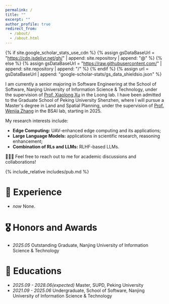 ```yaml
---
permalink: /
title: ""
excerpt: ""
author_profile: true
redirect_from: 
  - /about/
  - /about.html
---
```


{% if site.google_scholar_stats_use_cdn %}
{% assign gsDataBaseUrl = "https://cdn.jsdelivr.net/gh/" | append: site.repository | append: "@" %}
{% else %}
{% assign gsDataBaseUrl = "https://raw.githubusercontent.com/" | append: site.repository | append: "/" %}
{% endif %}
{% assign url = gsDataBaseUrl | append: "google-scholar-stats/gs_data_shieldsio.json" %}

<span class='anchor' id='about-me'></span>

I am currently a senior majoring in Software Engineering at the School of Software, Nanjing University of Information Science & Technology, under the supervision of [Prof. Xiaolong Xu](https://faculty.nuist.edu.cn/xuxiaolong/zh_CN/index.htm) in the Loong lab. I have been admitted to the Graduate School of Peking University Shenzhen, where I will pursue a Master's degree in Land and Spatial Planning, under the supervision of [Prof. Wenjia Zhang](https://upd-caup.tongji.edu.cn/2c/f9/c20527a339193/page.htm) in the BSAI lab, starting in 2025.

My research interests include:
- **Edge Computing:** UAV-enhanced edge computing and its applications;
- **Large Language Models:** applications in scientific research, reasoning enhancement;
- **Combination of RLs and LLMs:** RLHF-based LLMs.

🎉🎉🎉 Feel free to reach out to me for academic discussions and collaborations!

<!-- # 🔥 News
- *2022.02*: &nbsp;🎉🎉 Lorem ipsum dolor sit amet, consectetur adipiscing elit. Vivamus ornare aliquet ipsum, ac tempus justo dapibus sit amet. 
- *2022.02*: &nbsp;🎉🎉 Lorem ipsum dolor sit amet, consectetur adipiscing elit. Vivamus ornare aliquet ipsum, ac tempus justo dapibus sit amet.  -->

<span class='anchor' id='publications'></span>

{% include_relative includes/pub.md %}

# 🌟 Experience

- *now* None.


# 🎖 Honors and Awards
- *2025.05* Outstanding Graduate, Nanjing University of Information Science & Technology

# 📖 Educations
- *2025.09 - 2028.06(expected)*   Master, SUPD, Peking University
- *2021.09 - 2025.06*   Undergraduate, School of Software, Nanjing University of Information Science & Technology

<!-- # 💬 Invited Talks
- *2021.06*, Lorem ipsum dolor sit amet, consectetur adipiscing elit. Vivamus ornare aliquet ipsum, ac tempus justo dapibus sit amet. 

# 💻 Internships/Project
- *2024.07 - 2024.12* Shenzhen Marine Promotion Center, Technical Services for Large Language Models in Project Marine Area Usage Demonstration Reports, Project Lead, Ongoing Research
- *2024.09 - 2024.12* China Academy of Urban Planning and Design (CUAPD), Database Construction, Model Optimization, and Application Development for Large Language Models in the Planning Field, Project Lead, Ongoing Research
